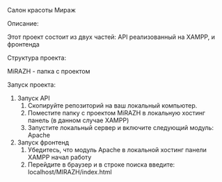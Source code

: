 Салон красоты Мираж

Описание:

Этот проект состоит из двух частей: API реализованный на XAMPP, и фронтенда

Структура проекта:

MiRAZH - папка с проектом

Запуск проекта:
1. Запуск API
   1. Скопируйте репозиторий на ваш локальный компьютер.
   2. Поместите папку с проектом MiRAZH в локальную хостинг панель (в данном случае XAMPP)
   3. Запустите локальный сервер и включите следующий модуль: Apache
2. Запуск фронтенд
   1. Убедитесь, что модуль Apache в локальной хостинг панели XAMPP начал работу
   2. Перейдите в браузер и в строке поиска введите: localhost/MIRAZH/index.html
 
